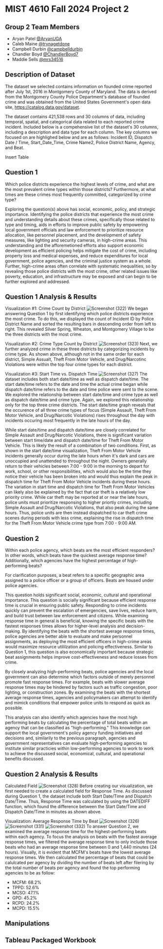 # MIST 4610 Fall 2024 Project 2

## Group 2 Team Members
- Aryan Patel [@AryanUGA](https://github.com/AryanUGA)
- Caleb Maine [@trynagetdone](https://github.com/trynagetdone)
- Campbell Durbin [@campbelldurbin](https://github.com/campbelldurbin)
- Chandler Boyd [@ChandlerBoyd7](https://github.com/ChandlerBoyd7)
- Maddie Sells [@mrs34516](https://github.com/mrs34516)

## Description of Dataset

The dataset we selected contains information on founded crime reported after July 1st, 2016 in Montgomery County of Maryland. The data is derived from the Montgomery County Police Department's database of founded crime and was obtained from the United States Government's open data site, https://catalog.data.gov/dataset. 

The dataset contains 421,538 rows and 30 columns of data, including temporal, spatial, and categorical data related to each reported crime incident. Included below is a compehensive list of the dataset's 30 columns, including a description and data type for each column. The key columns we focused on are highlighed below and are as follows: Incident ID, Dispatch Date / Time, Start_Date_Time, Crime Name2, Police District Name, Agency, and Beat.

Insert Table

## Question 1
Which police districts experience the highest levels of crime, and what are the most prevalent crime types within those districts? Furthermore, at what times are these crimes most frequently committed, categorized by crime type? 

Exploring the question(s) above has social, economic, policy, and strategic importance. Identifying the police districts that experience the most crime and understanding details about these crimes, specifically those related to type and timing, aids in efforts to improve public safety by empowering local government officials and law enforcement to prioritize resource allocation, like personnel placement, and the development of safety measures, like lighting and security cameras, in high-crime areas. This understanding and the afforemetioned efforts also support economic development as efficient policing helps mitigate the cost of crime, including property loss and medical expenses, and reduce expenditures for local government, police agencies, and the criminal justice system as a whole. Further, high-crime areas often correlate with systematic inequalities, so by revealing those police districts with the most crime, other related issues like poverty, education, and infrastructure may be exposed and can begin to be further explored and addressed.

## Question 1 Analysis & Results

Visualization #1: Crime Count by District
![Screenshot (322)](https://github.com/user-attachments/assets/f7643170-0684-4e6b-96a5-24d2f6b269d2)
We began answering Question 1 by first identifying which police districts experience the most crime. To do this, we displayed the count of Incident ID by Police District Name and sorted the resulting bars in descending order from left to right. This revealed Silver Spring, Wheaton, and Montgomery Village to be the three districts with the most crime.

Visualization #2: Crime Type Count by District
![Screenshot (323)](https://github.com/user-attachments/assets/7ae15b66-ecf1-481b-b713-a9686d5f6753)
Next, we further analyzed crime in these three districts by categorizing incidents by crime type. As shown above, although not in the same order for each district, Simple Assualt, Theft From Motor Vehicle, and Drug/Narcotinc Violations were within the top four crime types for each district.

Visualization #3: Start Time vs. Dispatch Time
![Screenshot (327)](https://github.com/user-attachments/assets/eb58acbf-bafc-46a2-9a49-dca4baccc88b)
The dataset includes both start date/time as well as dispatch date/time. The start date/time refers to the date and time the actual crime began while dispatch date/time refers to the date and time police were sent to the scene. We explored the relationship between start date/time and crime type as well as dispatch date/time and crime type. Again, we explored this relationship only for the top three crime districts. The start date/time graph reveals that the occurence of all three crime types of focus (Simple Assault, Theft From Motor Vehicle, and Drug/Narcotic Violations) rises throughout the day with incidents occuring most frequently in the late hours of the day. 

While start date/time and dispatch date/time are closely correlated for Simple Assault and Drug/Narcotic Violations, there is significant variation between start time/date and dispatch date/time for Theft From Motor Vehicle. This is likely the result of a combination of two conditions. First, as shown in the start date/time visualization, Theft From Motor Vehicle incidents generally occur during the late hours when it's dark and cars are unoccupied and unattended to throughout the night. Owners generally return to their vehicles between 7:00 - 9:00 in the morning to depart for work, school, or other responsibilities, which would also be the time they notice their vehicle has been broken into and would thus explain the peak in dispatch time for Theft From Motor Vehicle incidents during these hours. The variation in start time and dispatch time for Theft From Motor Vehicles can likely also be explained by the fact that car theft is a relatively low priority crime. While car theft may be reported at or near the late hours, police units must prioritize responsing to higher priortiy crimes, including Simple Assault and Drug/Narcotic Violations, that also peak during the same hours. Thus, police units are then instead dispatched to car theft crime scenes during periods with less crime, explaining the rise in dispatch time for the Theft From Motor Vehicle crime type from 7:00 - 9:00 AM. 

## Question 2
Within each police agency, which beats are the most efficient responders? In other words, which beats have the quickest average response time? Additionally, which agencies have the highest percentage of high-performing beats?

For clarification purposes, a beat refers to a specific geographic area assigned to a police officer or a group of officers. Beats are housed under police agencies.

This question holds significant social, economic, cultural and operational importance. This question is socially significant because efficient response time is crucial in ensuring public safety. Responding to crime incidents quickly can prevent the escalation of emergencies, save lives, reduce harm, and build trust between law enforcement and citizens. While examining response time in general is beneficial, knowing the specific beats with the fastest responses times allows for higher-level analysis and decision-making. By identifying the beats with the shortest average response times, police agencies are better able to evaluate and make personnel assignments, as deploying the most efficient officers in high-crime areas would maximize resource utililzation and policing effectiveness. Similar to Question 1, this question is also economically important because strategic beat assignments helps improve cost-effectiveness and reduce losses from crime. 

By closely analyzing high-performing beats, police agencies and the local government can also determine which factors outside of merely personnel promote fast response times. For example, beats with slower average response times may be hindered by factors such as traffic congestion, poor lighting, or construction zones. By examining the beats with the shortest average response times, agencies and policymakers can attempt to identify and mimick conditions that empower police units to respond as quick as possible. 

This analysis can also identify which agencies have the most high performing beats by calculating the percentage of total beats within an agency that can be classified as "high-performing." This knowledge can support the local government's policy agency funding initiatives and decisions and, similarily to the previous paragraph, agencies and government representatives can evaluate high-performing agencies to institute similar practicies within low-performing agencies to work to work to achieve the discussed social, economical, cultural, and operational benefits discussed. 

## Question 2 Analysis & Results

Calculated Field
![Screenshot (328)](https://github.com/user-attachments/assets/293ea239-f1e4-4acd-a529-00c6b310cd9b)
Before creating our visualization, we first needed to create a calculated field for Response Time. As discussed during Question 1, the dataset include both Start Date/Time and Dispatch Date/Time. Thus, Response Time was calculated by using the DATEDIFF function, which found the difference between the Start Date/Time and Dispatch Date/Time in minutes as shown above.

Visualization: Average Response Time by Beat
![Screenshot (326)](https://github.com/user-attachments/assets/bd0a8e63-f75b-461c-a264-6e7f3cbed97f)
![Screenshot (331)](https://github.com/user-attachments/assets/0bfa8b6a-f937-4ef5-a999-25ee9e21a2ba)
![Screenshot (332)](https://github.com/user-attachments/assets/d32feb67-0cbf-4f5a-ab55-e6a7050745d2)
To answer Question 2, we examined the average response time for the highest-performing beats within each agency. To focus the analysis on beats with the fastest average response times, we filtered the average response time to only include those beats who had an average response time between 0 and 1,440 minutes (24 hours). Visually, it is evident that MCFM's beats have the lowest average response times. We then calculated the percentage of beats that could be calulcated per agency by dividing the number of beats left after filering by the total number of beats per agency and found the top performing agencies to be as follow:
- MCFM: 68.2%
- TPPD: 52.6%
- MCSO: 47.1%
- GPD: 45.2%
- RCPD: 24.2%
- MCPD: 15.5% 

## Manipulations

## Tableau Packaged Workbook



